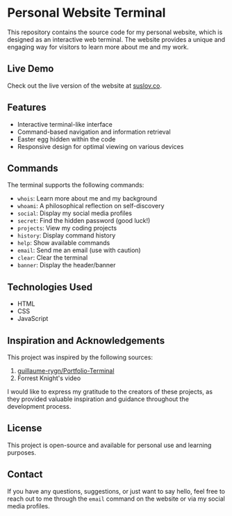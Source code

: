 # Personal Website Terminal

This repository contains the source code for my personal website, which is designed as an interactive web terminal. The website provides a unique and engaging way for visitors to learn more about me and my work.

## Live Demo

Check out the live version of the website at [suslov.co](https://suslov.co).

## Features

- Interactive terminal-like interface
- Command-based navigation and information retrieval
- Easter egg hidden within the code
- Responsive design for optimal viewing on various devices

## Commands

The terminal supports the following commands:

- `whois`: Learn more about me and my background
- `whoami`: A philosophical reflection on self-discovery
- `social`: Display my social media profiles
- `secret`: Find the hidden password (good luck!)
- `projects`: View my coding projects
- `history`: Display command history
- `help`: Show available commands
- `email`: Send me an email (use with caution)
- `clear`: Clear the terminal
- `banner`: Display the header/banner

## Technologies Used

- HTML
- CSS
- JavaScript

## Inspiration and Acknowledgements

This project was inspired by the following sources:

1. [guillaume-rygn/Portfolio-Terminal](https://github.com/guillaume-rygn/Portfolio-Terminal)
2. Forrest Knight's video

I would like to express my gratitude to the creators of these projects, as they provided valuable inspiration and guidance throughout the development process.

## License

This project is open-source and available for personal use and learning purposes.

## Contact

If you have any questions, suggestions, or just want to say hello, feel free to reach out to me through the `email` command on the website or via my social media profiles.
